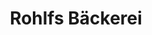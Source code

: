 ---
title: "Rohlfs Bäckerei"
url: /hamburg/rohlfs-baeckerei-winterhuder-marktplatz/
shop: Bäckerei
---